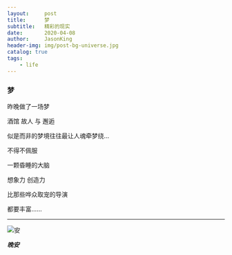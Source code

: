 ```yaml
---
layout:     post
title:      梦
subtitle:   精彩的现实
date:       2020-04-08
author:     JasonKing
header-img: img/post-bg-universe.jpg
catalog: true
tags:
    - life
---
```


### 梦

昨晚做了一场梦

酒馆 故人 与 邂逅

似是而非的梦境往往最让人魂牵梦绕…

不得不佩服

一颗昏睡的大脑

想象力 创造力 

比那些哗众取宠的导演

都要丰富…...

------

![安](https://ss1.bdstatic.com/70cFvXSh_Q1YnxGkpoWK1HF6hhy/it/u=1307770210,1281401151&fm=26&gp=0.jpg)

***晚安***

